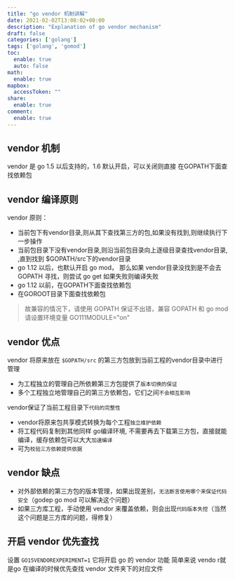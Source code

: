 ```yaml
---
title: "go vendor 机制讲解"
date: 2021-02-02T13:08:02+08:00
description: "Explanation of go vendor mechanism"
draft: false
categories: ['golang']
tags: ['golang', 'gomod']
toc:
  enable: true
  auto: false
math:
  enable: true
mapbox:
  accessToken: ""
share:
  enable: true
comment:
  enable: true
---
```


##  vendor 机制

vendor 是 go 1.5 以后支持的，1.6 默认开启，可以关闭则直接 在GOPATH下面查找依赖包

## vendor 编译原则

vendor 原则：
- 当前包下有vendor目录,则从其下查找第三方的包,如果没有找到,则继续执行下一步操作
- 当前包目录下没有vendor目录,则沿当前包目录向上逐级目录查找vendor目录, ,直到找到 $GOPATH/src下的vendor目录
- go 1.12 以后，也默认开启 go mod， 那么如果 vendor目录没找到是不会去 GOPATH 寻找，则尝试 go get 如果失败则编译失败
- go 1.12 以前，在GOPATH下面查找依赖包
- 在GOROOT目录下面查找依赖包

> 故兼容的情况下，请使用 GOPATH 保证不出错，兼容 GOPATH 和 go mod 请设置环境变量 GO111MODULE="on"

## vendor 优点
vendor 将原来放在 `$GOPATH/src` 的第三方包放到当前工程的vendor目录中进行管理

- 为工程独立的管理自己所依赖第三方包提供了`版本切换的保证`
- 多个工程独立地管理自己的第三方依赖包，它们之间`不会相互影响`

vendor保证了当前工程目录下`代码的完整性`

- vendor将原来包共享模式转换为每个工程`独立维护依赖`
- 将工程代码复制到其他同样 go编译环境,  不需要再去下载第三方包，直接就能编译，缓存依赖包可以大大`加速编译`
- 可为`校验三方依赖提供依据`

## vendor 缺点

- 对外部依赖的第三方包的版本管理，如果出现差别，`无法断言使用哪个来保证代码安全`（godep go mod 可以解决这个问题）
- 如果三方库工程，手动使用 vendor 来覆盖依赖，则会出现`代码版本失控`（当然这个问题是三方库的问题，得修复）

## 开启 vendor 优先查找

设置 `GO15VENDOREXPERIMENT=1` 它将开启 go 的 vendor 功能
简单来说 vendo r就是go 在编译的时候优先查找 vendor 文件夹下的对应文件
